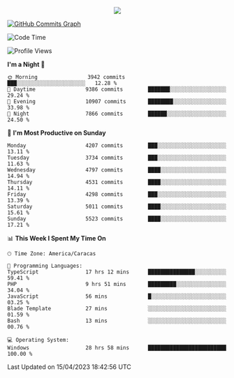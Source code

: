 <p align="center">
  <a href="http://www.github.com/thevacs">
    <img src="https://github-readme-streak-stats.herokuapp.com/?user=thevacs&stroke=ffffff&background=1c1917&ring=0891b2&fire=0891b2&currStreakNum=ffffff&currStreakLabel=0891b2&sideNums=ffffff&sideLabels=ffffff&dates=ffffff&hide_border=true" />
  </a>
  
  <a href="http://www.github.com/thevacs"><img src="https://github-readme-activity-graph.cyclic.app/graph?username=thevacs&bg_color=000000&color=ffffff&line=ff0000&point=ebebeb&area=true&hide_border=true" alt="GitHub Commits Graph" /></a>
  
</p>

<!--START_SECTION:waka-->
![Code Time](http://img.shields.io/badge/Code%20Time-1%2C331%20hrs%2046%20mins-blue)

![Profile Views](http://img.shields.io/badge/Profile%20Views-0-blue)

**I'm a Night 🦉** 

```text
🌞 Morning                3942 commits        ███░░░░░░░░░░░░░░░░░░░░░░   12.28 % 
🌆 Daytime                9386 commits        ███████░░░░░░░░░░░░░░░░░░   29.24 % 
🌃 Evening                10907 commits       ████████░░░░░░░░░░░░░░░░░   33.98 % 
🌙 Night                  7866 commits        ██████░░░░░░░░░░░░░░░░░░░   24.50 % 
```
📅 **I'm Most Productive on Sunday** 

```text
Monday                   4207 commits        ███░░░░░░░░░░░░░░░░░░░░░░   13.11 % 
Tuesday                  3734 commits        ███░░░░░░░░░░░░░░░░░░░░░░   11.63 % 
Wednesday                4797 commits        ████░░░░░░░░░░░░░░░░░░░░░   14.94 % 
Thursday                 4531 commits        ████░░░░░░░░░░░░░░░░░░░░░   14.11 % 
Friday                   4298 commits        ███░░░░░░░░░░░░░░░░░░░░░░   13.39 % 
Saturday                 5011 commits        ████░░░░░░░░░░░░░░░░░░░░░   15.61 % 
Sunday                   5523 commits        ████░░░░░░░░░░░░░░░░░░░░░   17.21 % 
```


📊 **This Week I Spent My Time On** 

```text
🕑︎ Time Zone: America/Caracas

💬 Programming Languages: 
TypeScript               17 hrs 12 mins      ███████████████░░░░░░░░░░   59.41 % 
PHP                      9 hrs 51 mins       █████████░░░░░░░░░░░░░░░░   34.04 % 
JavaScript               56 mins             █░░░░░░░░░░░░░░░░░░░░░░░░   03.25 % 
Blade Template           27 mins             ░░░░░░░░░░░░░░░░░░░░░░░░░   01.59 % 
Bash                     13 mins             ░░░░░░░░░░░░░░░░░░░░░░░░░   00.76 % 

💻 Operating System: 
Windows                  28 hrs 58 mins      █████████████████████████   100.00 % 
```


 Last Updated on 15/04/2023 18:42:56 UTC
<!--END_SECTION:waka-->
